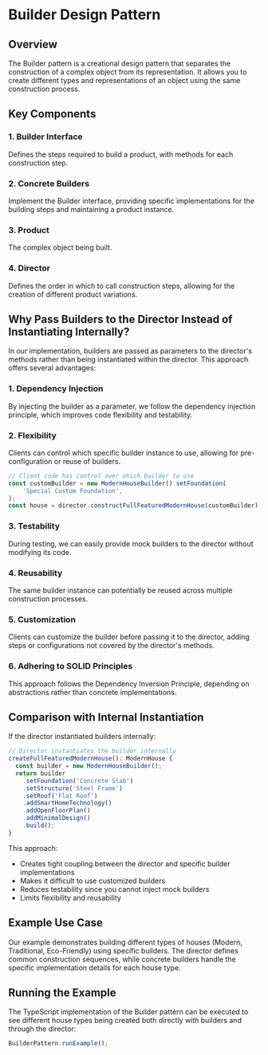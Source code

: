 # Builder Design Pattern

## Overview

The Builder pattern is a creational design pattern that separates the construction of a complex object from its representation. It allows you to create different types and representations of an object using the same construction process.

## Key Components

### 1. Builder Interface

Defines the steps required to build a product, with methods for each construction step.

### 2. Concrete Builders

Implement the Builder interface, providing specific implementations for the building steps and maintaining a product instance.

### 3. Product

The complex object being built.

### 4. Director

Defines the order in which to call construction steps, allowing for the creation of different product variations.

## Why Pass Builders to the Director Instead of Instantiating Internally?

In our implementation, builders are passed as parameters to the director's methods rather than being instantiated within the director. This approach offers several advantages:

### 1. Dependency Injection

By injecting the builder as a parameter, we follow the dependency injection principle, which improves code flexibility and testability.

### 2. Flexibility

Clients can control which specific builder instance to use, allowing for pre-configuration or reuse of builders.

```typescript
// Client code has control over which builder to use
const customBuilder = new ModernHouseBuilder().setFoundation(
	'Special Custom Foundation',
);
const house = director.constructFullFeaturedModernHouse(customBuilder);
```

### 3. Testability

During testing, we can easily provide mock builders to the director without modifying its code.

### 4. Reusability

The same builder instance can potentially be reused across multiple construction processes.

### 5. Customization

Clients can customize the builder before passing it to the director, adding steps or configurations not covered by the director's methods.

### 6. Adhering to SOLID Principles

This approach follows the Dependency Inversion Principle, depending on abstractions rather than concrete implementations.

## Comparison with Internal Instantiation

If the director instantiated builders internally:

```typescript
// Director instantiates the builder internally
createFullFeaturedModernHouse(): ModernHouse {
  const builder = new ModernHouseBuilder();
  return builder
    .setFoundation('Concrete Slab')
    .setStructure('Steel Frame')
    .setRoof('Flat Roof')
    .addSmartHomeTechnology()
    .addOpenFloorPlan()
    .addMinimalDesign()
    .build();
}
```

This approach:

- Creates tight coupling between the director and specific builder implementations
- Makes it difficult to use customized builders
- Reduces testability since you cannot inject mock builders
- Limits flexibility and reusability

## Example Use Case

Our example demonstrates building different types of houses (Modern, Traditional, Eco-Friendly) using specific builders. The director defines common construction sequences, while concrete builders handle the specific implementation details for each house type.

## Running the Example

The TypeScript implementation of the Builder pattern can be executed to see different house types being created both directly with builders and through the director:

```typescript
BuilderPattern.runExample();
```

